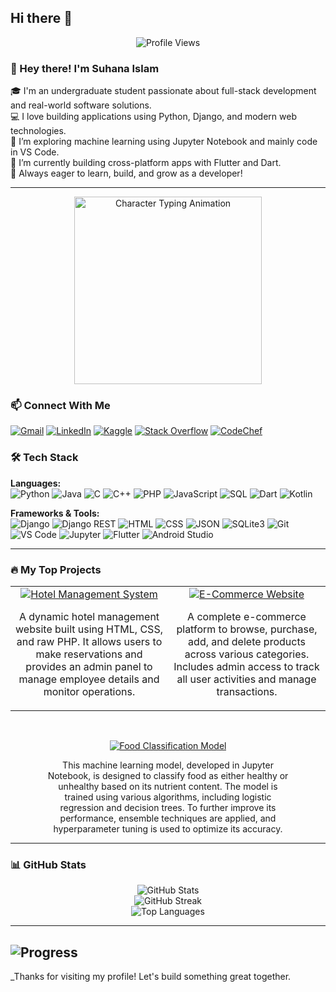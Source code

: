 ## Hi there 👋

<p align="center">
  <img src="https://komarev.com/ghpvc/?username=suhanaislam52-pmishra&label=Profile%20Views&color=0e75b6&style=flat" alt="Profile Views" />
</p>

<!--
**suhanaislam52/suhanaislam52** is a ✨ _special_ ✨ repository because its `README.md` (this file) appears on your GitHub profile.


Here are some ideas to get you started:

- 🔭 I’m currently working on ...
- 🌱 I’m currently learning ...
- 👯 I’m looking to collaborate on ...
- 🤔 I’m looking for help with ...
- 💬 Ask me about ...
- 📫 How to reach me: ...
- 😄 Pronouns: ...
- ⚡ Fun fact: ...
-->

### 👋 Hey there! I'm Suhana Islam

🎓 I'm an undergraduate student passionate about full-stack development and real-world software solutions.  
💻 I love building applications using Python, Django, and modern web technologies.  
🧠 I’m exploring machine learning using Jupyter Notebook and mainly code in VS Code.  
🚀 I’m currently building cross-platform apps with Flutter and Dart.  
🌱 Always eager to learn, build, and grow as a developer!

---

<div align="center">
  <img src="https://github.com/suhanaislam52/File/raw/main/giphy.gif" alt="Character Typing Animation" width="300" height="auto">
</div>


### 📫 Connect With Me

[![Gmail](https://img.shields.io/badge/Gmail-D14836?style=for-the-badge&logo=gmail&logoColor=white)](mailto:suhanaislam52@gmail.com)
[![LinkedIn](https://img.shields.io/badge/LinkedIn-0077B5?style=for-the-badge&logo=linkedin&logoColor=white)](https://www.linkedin.com/in/suhana-islam-a87803364/)
[![Kaggle](https://img.shields.io/badge/Kaggle-20BEFF?style=for-the-badge&logo=kaggle&logoColor=white)](https://www.kaggle.com/suhanaislam52)
[![Stack Overflow](https://img.shields.io/badge/Stack_Overflow-F58025?style=for-the-badge&logo=stackoverflow&logoColor=white)](https://stackoverflow.com/users/17252343/suhana)
[![CodeChef](https://img.shields.io/badge/CodeChef-333333?style=for-the-badge&logo=codechef&logoColor=orange)](https://www.codechef.com/users/codebysuhana)





### 🛠️ Tech Stack

**Languages:**  
![Python](https://img.shields.io/badge/Python-3670A0?style=for-the-badge&logo=python&logoColor=ffdd54) 
![Java](https://img.shields.io/badge/Java-ED8B00?style=for-the-badge&logo=java&logoColor=white)
![C](https://img.shields.io/badge/C-00599C?style=for-the-badge&logo=c&logoColor=white)
![C++](https://img.shields.io/badge/C++-00599C?style=for-the-badge&logo=cplusplus&logoColor=white)
![PHP](https://img.shields.io/badge/PHP-777BB4?style=for-the-badge&logo=php&logoColor=white)
![JavaScript](https://img.shields.io/badge/JavaScript-F7DF1E?style=for-the-badge&logo=javascript&logoColor=black)
![SQL](https://img.shields.io/badge/SQL-4479A1?style=for-the-badge&logo=postgresql&logoColor=white)
![Dart](https://img.shields.io/badge/Dart-0175C2?style=for-the-badge&logo=dart&logoColor=white)
![Kotlin](https://img.shields.io/badge/Kotlin-7F52FF?style=for-the-badge&logo=kotlin&logoColor=white)



**Frameworks & Tools:**  
![Django](https://img.shields.io/badge/Django-092E20?style=for-the-badge&logo=django&logoColor=white)
![Django REST](https://img.shields.io/badge/DRF-red?style=for-the-badge&logo=django&logoColor=white)
![HTML](https://img.shields.io/badge/HTML5-E34F26?style=for-the-badge&logo=html5&logoColor=white)
![CSS](https://img.shields.io/badge/CSS3-1572B6?style=for-the-badge&logo=css3&logoColor=white)
![JSON](https://img.shields.io/badge/JSON-5E5C5C?style=for-the-badge&logo=json&logoColor=white)
![SQLite3](https://img.shields.io/badge/SQLite-07405E?style=for-the-badge&logo=sqlite&logoColor=white)
![Git](https://img.shields.io/badge/Git-F05032?style=for-the-badge&logo=git&logoColor=white)
![VS Code](https://img.shields.io/badge/VS%20Code-007ACC?style=for-the-badge&logo=visual-studio-code&logoColor=white)
![Jupyter](https://img.shields.io/badge/Jupyter-F37626?style=for-the-badge&logo=jupyter&logoColor=white)
![Flutter](https://img.shields.io/badge/Flutter-02569B?style=for-the-badge&logo=flutter&logoColor=white)
![Android Studio](https://img.shields.io/badge/Android%20Studio-3DDC84?style=for-the-badge&logo=android-studio&logoColor=white)



---

### 🔥 My Top Projects

<table>
  <tr>
    <td align="center" width="50%">
      <a href="https://github.com/suhanaislam52/Hotel-Management-System">
        <img src="https://img.shields.io/badge/Hotel%20Management%20System-0e75b6?style=for-the-badge&logo=github&logoColor=white" alt="Hotel Management System" />
      </a>
      <br />
      <p style="max-width: 300px;">A dynamic hotel management website built using HTML, CSS, and raw PHP. It allows users to make reservations and provides an admin panel to manage employee details and monitor operations.</p>
    </td>
    <td align="center" width="50%">
      <a href="https://github.com/suhanaislam52/ecommerce">
        <img src="https://img.shields.io/badge/E--Commerce%20Website-8A2BE2?style=for-the-badge&logo=github&logoColor=white" alt="E-Commerce Website" />
      </a>
      <br />
      <p style="max-width: 300px;">A complete e-commerce platform to browse, purchase, add, and delete products across various categories. Includes admin access to track all user activities and manage transactions.</p>
    </td>
  </tr>
</table>

<br/>

<p align="center">
  <a href="https://github.com/XavierRolex/Food-Classification-Model">
    <img src="https://img.shields.io/badge/Food%20Classification%20Model-FF8C00?style=for-the-badge&logo=github&logoColor=white" alt="Food Classification Model" />
  </a>
  <br />
  <p style="max-width: 400px; text-align: center; margin: 0 auto;">
   This machine learning model, developed in Jupyter Notebook, is designed to classify food as either healthy or unhealthy based on its nutrient content. The model is trained using various algorithms, including logistic regression and decision trees. To further improve its performance, ensemble techniques are applied, and hyperparameter tuning is used to optimize its accuracy.
  </p>
</p>

---

### 📊 GitHub Stats

<p align="center">
  <img src="https://github-readme-stats.vercel.app/api?username=suhanaislam52&show_icons=true&theme=default" alt="GitHub Stats" />
  <br>
  <img src="https://streak-stats.demolab.com?user=suhanaislam52&theme=default" alt="GitHub Streak" />
  <br>
  <img src="https://github-readme-stats.vercel.app/api/top-langs/?username=suhanaislam52&layout=compact" alt="Top Languages" />
</p>

---

![Progress](https://img.shields.io/badge/Progress-75%25-yellowgreen)
---

_Thanks for visiting my profile! Let's build something great together.
